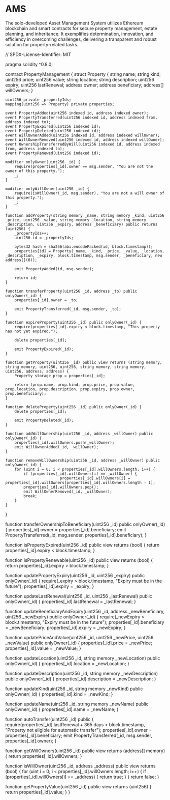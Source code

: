 # AMS
The solo-developed Asset Management System utilizes Ethereum blockchain and smart contracts for secure property management, estate planning, and inheritance. It exemplifies determination, innovation, and efficiency in overcoming challenges, delivering a transparent and robust solution for property-related tasks.



// SPDX-License-Identifier: MIT

pragma solidity ^0.8.0;

contract PropertyManagement {
    struct Property {
        string name;
        string kind;
        uint256 price;
        uint256 value;
        string location;
        string description;
        uint256 expiry;
        uint256 lastRenewal;
        address owner;
        address beneficiary;
        address[] willOwners;
    }

    uint256 private _propertyIds;
    mapping(uint256 => Property) private properties;

    event PropertyAdded(uint256 indexed id, address indexed owner);
    event PropertyTransferred(uint256 indexed id, address indexed from, address indexed to);
    event PropertyExpired(uint256 indexed id);
    event PropertyDeleted(uint256 indexed id);
    event WillOwnerAdded(uint256 indexed id, address indexed willOwner);
    event WillOwnerRemoved(uint256 indexed id, address indexed willOwner);
    event OwnershipTransferredByWill(uint256 indexed id, address indexed from, address indexed to);
    event PropertyRenewed(uint256 indexed id);

    modifier onlyOwner(uint256 _id) {
        require(properties[_id].owner == msg.sender, "You are not the owner of this property.");
        _;
    }
    
    modifier onlyWillOwner(uint256 _id) {
        require(isWillOwner(_id, msg.sender), "You are not a will owner of this property.");
        _;
    }

    function addProperty(string memory _name, string memory _kind, uint256 _price, uint256 _value, string memory _location, string memory _description, uint256 _expiry, address _beneficiary) public returns (uint256) {
        _propertyIds++;
        uint256 id = _propertyIds;

        bytes32 hash = sha256(abi.encodePacked(id, block.timestamp));
        properties[id] = Property(_name, _kind, _price, _value, _location, _description, _expiry, block.timestamp, msg.sender, _beneficiary, new address[](0));

        emit PropertyAdded(id, msg.sender);

        return id;
    }

    function transferProperty(uint256 _id, address _to) public onlyOwner(_id) {
        properties[_id].owner = _to;

        emit PropertyTransferred(_id, msg.sender, _to);
    }

    function expireProperty(uint256 _id) public onlyOwner(_id) {
        require(properties[_id].expiry < block.timestamp, "This property has not yet expired.");

        delete properties[_id];

        emit PropertyExpired(_id);
    }

    function getProperty(uint256 _id) public view returns (string memory, string memory, uint256, uint256, string memory, string memory, uint256, address, address) {
        Property storage prop = properties[_id];

        return (prop.name, prop.kind, prop.price, prop.value, prop.location, prop.description, prop.expiry, prop.owner, prop.beneficiary);
    }

    function deleteProperty(uint256 _id) public onlyOwner(_id) {
        delete properties[_id];

        emit PropertyDeleted(_id);
    }

    function addWillOwnership(uint256 _id, address _willOwner) public onlyOwner(_id) {
        properties[_id].willOwners.push(_willOwner);
        emit WillOwnerAdded(_id, _willOwner);
    }

    function removeWillOwnership(uint256 _id, address _willOwner) public onlyOwner(_id) {
        for (uint i = 0; i < properties[_id].willOwners.length; i++) {
            if (properties[_id].willOwners[i] == _willOwner) {
                            properties[_id].willOwners[i] = properties[_id].willOwners[properties[_id].willOwners.length - 1];
            properties[_id].willOwners.pop();
            emit WillOwnerRemoved(_id, _willOwner);
            break;
        }
    }
}

function transferOwnershipToBeneficiary(uint256 _id) public onlyOwner(_id) {
    properties[_id].owner = properties[_id].beneficiary;
    emit PropertyTransferred(_id, msg.sender, properties[_id].beneficiary);
}

function isPropertyExpired(uint256 _id) public view returns (bool) {
    return properties[_id].expiry < block.timestamp;
}

function isPropertyRenewable(uint256 _id) public view returns (bool) {
    return properties[_id].expiry > block.timestamp;
}

function updatePropertyExpiry(uint256 _id, uint256 _expiry) public onlyOwner(_id) {
    require(_expiry > block.timestamp, "Expiry must be in the future");
    properties[_id].expiry = _expiry;
}

function updateLastRenewal(uint256 _id, uint256 _lastRenewal) public onlyOwner(_id) {
    properties[_id].lastRenewal = _lastRenewal;
}

function updateBeneficiaryAndExpiry(uint256 _id, address _newBeneficiary, uint256 _newExpiry) public onlyOwner(_id) {
    require(_newExpiry > block.timestamp, "Expiry must be in the future");
    properties[_id].beneficiary = _newBeneficiary;
    properties[_id].expiry = _newExpiry;
}

function updatePriceAndValue(uint256 _id, uint256 _newPrice, uint256 _newValue) public onlyOwner(_id) {
    properties[_id].price = _newPrice;
    properties[_id].value = _newValue;
}

function updateLocation(uint256 _id, string memory _newLocation) public onlyOwner(_id) {
    properties[_id].location = _newLocation;
}

function updateDescription(uint256 _id, string memory _newDescription) public onlyOwner(_id) {
    properties[_id].description = _newDescription;
}

function updateKind(uint256 _id, string memory _newKind) public onlyOwner(_id) {
    properties[_id].kind = _newKind;
}

function updateName(uint256 _id, string memory _newName) public onlyOwner(_id) {
    properties[_id].name = _newName;
}

function autoTransfer(uint256 _id) public {
    require(properties[_id].lastRenewal + 365 days < block.timestamp, "Property not eligible for automatic transfer");
    properties[_id].owner = properties[_id].beneficiary;
    emit PropertyTransferred(_id, msg.sender, properties[_id].owner);
}

function getWillOwners(uint256 _id) public view returns (address[] memory) {
    return properties[_id].willOwners;
}

function isWillOwner(uint256 _id, address _address) public view returns (bool) {
    for (uint i = 0; i < properties[_id].willOwners.length; i++) {
        if (properties[_id].willOwners[i] == _address) {
            return true;
        }
    }
    return false;
}

function getPropertyValue(uint256 _id) public view returns (uint256) {
    return properties[_id].value;
}
}
